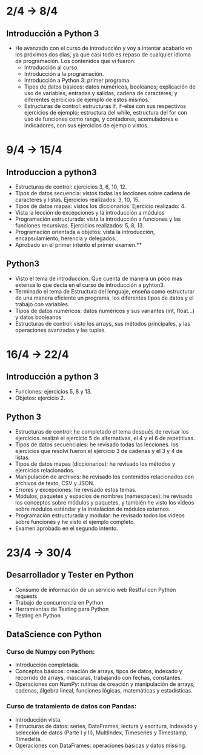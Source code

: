 
# 2/4 -> 8/4
## Introducción a Python 3
- He avanzado con el curso de introducción y voy a intentar acabarlo en los próximos dos días, ya que casi todo es repaso de cualquier idioma de programación. Los contenidos que vi fueron:
    - Introducción al curso.
    - Introducción a la programación.
    - Introducción a Python 3: primer programa.
    - Tipos de datos básicos: datos numéricos, booleanos; explicación de uso de variables, entradas y salidas, cadena de caracteres; y diferentes ejercicios de ejemplo de estos mismos.
    - Estructuras de control: estructuras if, if-else con sus respectivos ejercicios de ejemplo; estructura del while, estructura del for con uso de funciones como range, y contadores, acomuladores e indicadores, con sus ejercicios de ejemplo vistos.

# 9/4 -> 15/4
## Introduccion a python3
  - Estructuras de control: ejercicios 3, 6, 10, 12.
  - Tipos de datos secuencia: vistos todas las lecciones sobre cadena de caracteres y listas. Ejercicios realizados: 3, 10, 15.
  - Tipos de datos mapas: vistos los diccionarios. Ejercicio realizado: 4.
  - Vista la lección de excepciones y la introducción a módulos
  - Programación estructurada: vista la introducción a funciones y las funciones recursivas. Ejercicios realizados: 5, 8, 13.
  - Programación orientada a objetos: vista la introducción, encapsulamiento, herencia y delegados.
  - Aprobado en el primer intento el primer examen.**
## Python3
  - Visto el tema de introducción. Que cuenta de manera un poco mas extensa lo que decía en el curso de introducción a pyhton3.
  - Terminado el tema de Estructura del lenguaje, enseña como estructurar de una manera eficiente un programa, los diferentes tipos de datos y el trabajo con variables.
  - Tipos de datos numéricos: datos numéricos y sus variantes (int, float...) y datos booleanos
  - Estructuras de control: visto los arrays, sus métodos principales, y las operaciones avanzadas y las tuplas.

# 16/4 -> 22/4
## Introducción a python 3
  - Funciones: ejercicios 5, 8 y 13.
  - Objetos: ejercicio 2.
## Python 3
  - Estructuras de control: he completado el tema después de revisar los ejercicios. realizé el ejercicio 5 de alternativas, el 4 y el 6 de repetitivas.
  - Tipos de datos secuenciales: he revisado todas las lecciones. los ejercicios que resolví fueron el ejercicio 3 de cadenas y el 3 y 4 de listas.
  - Tipos de datos mapas (diccionarios): he revisado los métodos y ejercicios relacionados.
  - Manipulación de archivos: he revisado los contenidos relacionados con archivos de texto, CSV y JSON.
  - Errores y excepciones: he revisado estos temas.
  - Módulos, paquetes y espacios de nombres (namespaces): he revisado los conceptos sobre módulos y paquetes, y también he visto los videos sobre módulos estándar y la instalación de módulos externos.
  - Programación estructurada y modular: he revisado todos los videos sobre funciones y he visto el ejemplo completo.
  - Examen aprobado en el segundo intento.
# 23/4 -> 30/4
## Desarrollador y Tester en Python
- Consumo de información de un servicio web Restful con Python requests
- Trabajo de concurrencia en Python
- Herramientas de Testing para Python
- Testing en Python

## DataScience con Python
### Curso de Numpy con Python:
- Introducción completada.
- Conceptos básicos: creación de arrays, tipos de datos, indexado y recorrido de arrays, máscaras, trabajando con fechas, constantes.
- Operaciones con NumPy: rutinas de creación y manipulación de arrays, cadenas, álgebra lineal, funciones lógicas, matemáticas y estadísticas.

### Curso de tratamiento de datos con Pandas:
- Introducción vista.
- Estructuras de datos: series, DataFrames, lectura y escritura, indexado y selección de datos (Parte I y II), MultiIndex, Timeseries y Timestamp, Timedelta.
- Operaciones con DataFrames: operaciones básicas y datos missing.
